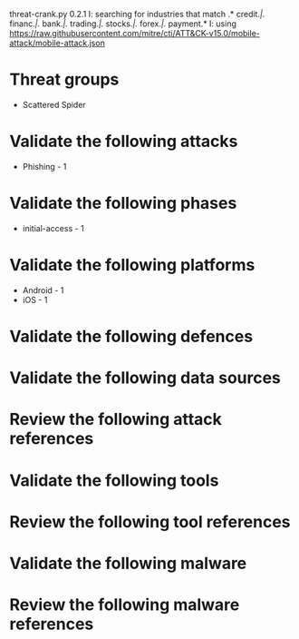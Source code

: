 threat-crank.py 0.2.1
I: searching for industries that match .* credit.*|.* financ.*|.* bank.*|.* trading.*|.* stocks.*|.* forex.*|.* payment.*
I: using https://raw.githubusercontent.com/mitre/cti/ATT&CK-v15.0/mobile-attack/mobile-attack.json
# Threat groups

* Scattered Spider

# Validate the following attacks

* Phishing - 1

# Validate the following phases

* initial-access - 1

# Validate the following platforms

* Android - 1
* iOS - 1

# Validate the following defences


# Validate the following data sources


# Review the following attack references


# Validate the following tools


# Review the following tool references


# Validate the following malware


# Review the following malware references


